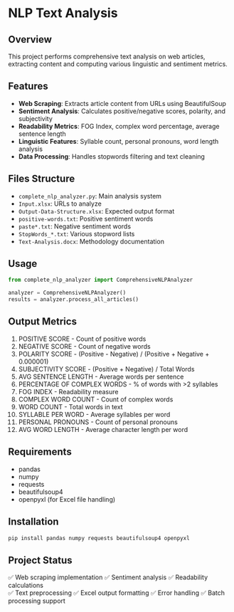 # NLP Text Analysis 

## Overview
This project performs comprehensive text analysis on web articles, extracting content and computing various linguistic and sentiment metrics.

## Features
- **Web Scraping**: Extracts article content from URLs using BeautifulSoup
- **Sentiment Analysis**: Calculates positive/negative scores, polarity, and subjectivity
- **Readability Metrics**: FOG Index, complex word percentage, average sentence length
- **Linguistic Features**: Syllable count, personal pronouns, word length analysis
- **Data Processing**: Handles stopwords filtering and text cleaning

## Files Structure
- `complete_nlp_analyzer.py`: Main analysis system
- `Input.xlsx`: URLs to analyze
- `Output-Data-Structure.xlsx`: Expected output format
- `positive-words.txt`: Positive sentiment words
- `paste*.txt`: Negative sentiment words
- `StopWords_*.txt`: Various stopword lists
- `Text-Analysis.docx`: Methodology documentation

## Usage
```python
from complete_nlp_analyzer import ComprehensiveNLPAnalyzer

analyzer = ComprehensiveNLPAnalyzer()
results = analyzer.process_all_articles()
```

## Output Metrics
1. POSITIVE SCORE - Count of positive words
2. NEGATIVE SCORE - Count of negative words  
3. POLARITY SCORE - (Positive - Negative) / (Positive + Negative + 0.000001)
4. SUBJECTIVITY SCORE - (Positive + Negative) / Total Words
5. AVG SENTENCE LENGTH - Average words per sentence
6. PERCENTAGE OF COMPLEX WORDS - % of words with >2 syllables
7. FOG INDEX - Readability measure
8. COMPLEX WORD COUNT - Count of complex words
9. WORD COUNT - Total words in text
10. SYLLABLE PER WORD - Average syllables per word
11. PERSONAL PRONOUNS - Count of personal pronouns
12. AVG WORD LENGTH - Average character length per word

## Requirements
- pandas
- numpy
- requests
- beautifulsoup4
- openpyxl (for Excel file handling)

## Installation
```bash
pip install pandas numpy requests beautifulsoup4 openpyxl
```

## Project Status
✅ Web scraping implementation
✅ Sentiment analysis
✅ Readability calculations  
✅ Text preprocessing
✅ Excel output formatting
✅ Error handling
✅ Batch processing support
